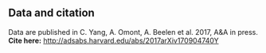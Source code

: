 ## Data and citation

Data are published in C. Yang, A. Omont, A. Beelen et al. 2017, A&A in press.
**Cite here:** http://adsabs.harvard.edu/abs/2017arXiv170904740Y